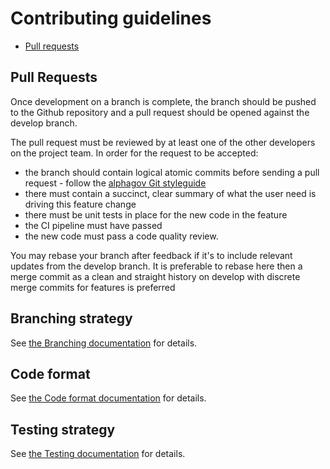 Contributing guidelines
=======================

<!-- vim-markdown-toc GitLab -->

* [Pull requests](#pull-requests)

<!-- vim-markdown-toc -->

## Pull Requests

Once development on a branch is complete, the branch should be pushed to the Github repository and a pull request should be opened against the develop branch.

The pull request must be reviewed by at least one of the other developers on the project team. In order for the request to be accepted:
- the branch should contain logical atomic commits before sending a pull request - follow the [alphagov Git styleguide](https://github.com/alphagov/styleguides/blob/master/git.md)
- there must contain a succinct, clear summary of what the user need is driving this feature change
- there must be unit tests in place for the new code in the feature
- the CI pipeline must have passed
- the new code must pass a code quality review.

You may rebase your branch after feedback if it's to include relevant updates from the develop branch. It is preferable to rebase here then a merge commit as a clean and straight history on develop with discrete merge commits for features is preferred


## Branching strategy

See [the Branching documentation](BranchingStrategy.md) for details.


## Code format

See [the Code format documentation](CodeFormat.md) for details.


## Testing strategy

See [the Testing documentation](TestingStrategy.md) for details.
